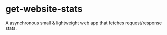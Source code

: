 # get-website-stats
A asynchronous small &amp; lightweight web app that fetches request/response stats.
